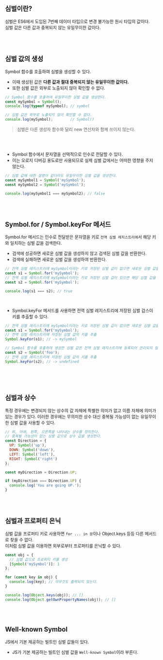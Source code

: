 ## 심벌이란?

심벌은 ES6에서 도입된 7번째 데이터 타입으로 변경 불가능한 원시 타입의 값이다.  
심벌 값은 다른 값과 중복되지 않는 유일무이한 값이다.

<br>
<br>

## 심벌 값의 생성

Symbol 함수를 호출하여 심벌을 생성할 수 있다.

* 이때 생성된 값은 **다른 값과 절대 중복되지 않는 유일무이한 값이다.**
* 또한 심벌 값은 외부로 노출되지 않아 확인할 수 없다.

```javascript
// Symbol 함수를 호출하여 유일무이한 심벌 값을 생성한다.
const mySymbol = Symbol();
console.log(typeof mySymbol); // symbol

// 심벌 값은 외부로 노출되지 않아 확인할 수 없다.
console.log(mySymbol);        // Symbol()
```

> 심벌은 다른 생성자 함수와 달리 new 연산자와 함께 쓰이지 않는다.


<br>
<br>

* Symbol 함수에서 문자열을 선택적으로 인수로 전달할 수 있다.
* 이는 오로지 디버깅 용도로만 사용되므로 실제 심벌 값에서는 어떠한 영향을 주지 않는다.

```javascript
// 심벌 값에 대한 설명이 같더라도 유일무이한 심벌 값을 생성한다.
const mySymbol1 = Symbol('mySymbol');
const mySymbol2 = Symbol('mySymbol');

console.log(mySymbol1 === mySymbol2); // false
```

<br>
<br>

## Symbol.for / Symbol.keyFor 메서드

Symbol.for 메서드는 인수로 전달받은 문자열을 키로 `전역 심벌 레지스트리에`서 해당 키와 일치하는 심벌 값을 검색한다.

* 검색에 성공하면 새로운 심벌 값을 생성하지 않고 검색된 심벌 값을 반환한다.
* 검색에 실패하면 새로운 심벌 값을 생성하여 반환한다.

```javascript
// 전역 심벌 레지스트리에 mySymbol이라는 키로 저장된 심벌 값이 없으면 새로운 심벌 값을 생성
const s1 = Symbol.for('mySymbol');
// 전역 심벌 레지스트리에 mySymbol이라는 키로 저장된 심벌 값이 있으면 해당 심벌 값을 반환
const s2 = Symbol.for('mySymbol');

console.log(s1 === s2); // true
```

<br>

* Symbol.keyFor 메서드를 사용하면 전역 심벌 레지스트리에 저장된 심벌 갑스이 키를 추출할 수 있다.

```javascript
// 전역 심벌 레지스트리에 mySymbol이라는 키로 저장된 심벌 값이 없으면 새로운 심벌 값을 생성
const s1 = Symbol.for('mySymbol');
// 전역 심벌 레지스트리에 저장된 심벌 값의 키를 추출
Symbol.keyFor(s1); // -> mySymbol

// Symbol 함수를 호출하여 생성한 심벌 값은 전역 심벌 레지스트리에 등록되어 관리되지 않는다.
const s2 = Symbol('foo');
// 전역 심벌 레지스트리에 저장된 심벌 값의 키를 추출
Symbol.keyFor(s2); // -> undefined
```

<br>
<br>
<br>

## 심벌과 상수

특정 경우에는 변경되지 않는 상수의 값 자체에 특별한 의미가 없고 이름 자체에 의미가 있는 경우가 있다.
이러한 경우에는 무의미한 상수 대신 중복될 가능성이 없는 유일무이한 심벌 값을 사용할 수 있다.

```javascript
// 위, 아래, 왼쪽, 오른쪽을 나타내는 상수를 정의한다.
// 중복될 가능성이 없는 심벌 값으로 상수 값을 생성한다.
const Direction = {
  UP: Symbol('up'),
  DOWN: Symbol('down'),
  LEFT: Symbol('left'),
  RIGHT: Symbol('right')
};

const myDirection = Direction.UP;

if (myDirection === Direction.UP) {
  console.log('You are going UP.');
}
```

<br>
<br>

##  심벌과 프로퍼티 은닉

심벌 값을 프로퍼티 키로 사용하면 `for ... in 문`이나 Object.keys 등등 다른 메서드로 찾을 수 없다.  
이처럼 심벌 값을 이용하면 외부로부터 프로퍼티를 은닉할 수 있다.

```javascript
const obj = {
  // 심벌 값으로 프로퍼티 키를 생성
  [Symbol('mySymbol')]: 1
};

for (const key in obj) {
  console.log(key); // 아무것도 출력되지 않는다.
}

console.log(Object.keys(obj)); // []
console.log(Object.getOwnPropertyNames(obj)); // []
```

<br>
<br>

## Well-known Symbol

JS에서 기본 제공하는 빌트인 심벌 값들이 있다.  

* JS가 기본 제공하는 빌트인 심벌 값을 `Well-known Symbol`이라 부른다.

